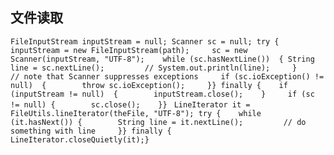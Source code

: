 ## 文件读取
``FileInputStream inputStream = null;
  Scanner sc = null;
    try {    inputStream = new FileInputStream(path);    
              sc = new Scanner(inputStream, "UTF-8");   
              while (sc.hasNextLine()) 
              {
              String line = sc.nextLine();        
              // System.out.println(line);    
              }    
              // note that Scanner suppresses exceptions    
              if (sc.ioException() != null) 
                {        throw sc.ioException();    
              }} finally {    if (inputStream != null) 
                {        inputStream.close();    }    
                if (sc != null) {        sc.close();    }}
``
``LineIterator it = FileUtils.lineIterator(theFile, "UTF-8");
try {    while (it.hasNext()) {        String line = it.nextLine();        
// do something with line    
}} finally {    LineIterator.closeQuietly(it);}
``
